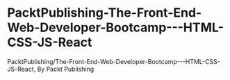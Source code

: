 # PacktPublishing-The-Front-End-Web-Developer-Bootcamp---HTML-CSS-JS-React
PacktPublishing/The-Front-End-Web-Developer-Bootcamp---HTML-CSS-JS-React, By Packt Publishing
